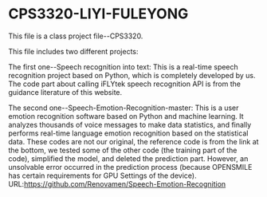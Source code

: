 # CPS3320-LIYI-FULEYONG
This file is a class project file--CPS3320.

This file includes two different projects:

  The first one--Speech recognition into text:
    This is a real-time speech recognition project based on Python, which is completely developed by us. 
    The code part about calling iFLYtek speech recognition API is from the guidance literature of this website.
  
  The second one--Speech-Emotion-Recognition-master:
    This is a user emotion recognition software based on Python and machine learning. 
    It analyzes thousands of voice messages to make data statistics, and finally performs real-time language emotion recognition based on the statistical data. 
    These codes are not our original, the reference code is from the link at the bottom, 
    we tested some of the other code (the training part of the code), simplified the model, and deleted the prediction part.
    However, an unsolvable error occurred in the prediction process (because OPENSMILE has certain requirements for GPU Settings of the device).
    URL:https://github.com/Renovamen/Speech-Emotion-Recognition
